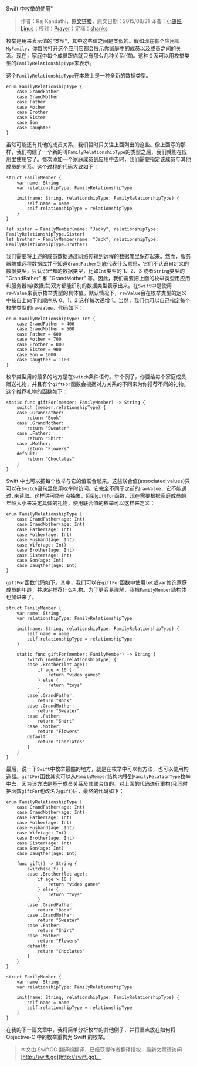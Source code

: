 Swift 中枚举的使用"

> 作者：Raj Kandathi，[原文链接](http://rajkandathi.com/understanding-enums-using-swift/)，原文日期：2015/08/31
> 译者：[小铁匠Linus](http://linusling.com)；校对：[Prayer](http://www.futantan.com)；定稿：[shanks](http://codebuild.me/)
  








枚举是用来表示值的“类型”，其中这些值之间是类似的。假如现在有个应用叫`MyFamily`，你每次打开这个应用它都会展示你家庭中的成员以及成员之间的关系。现在，家庭中每个成员跟你就只有那么几种关系(值)。这种关系可以用枚举类型的`FamilyRelationshipType`来表示。

这个`FamilyRelationshipType`在本质上是一种全新的数据类型。



    
    enum FamilyRelationshipType {
        case GrandFather
        case GrandMother
        case Father
        case Mother
        case Brother
        case Sister
        case Son
        case Daughter
    }

虽然可能还有其他的成员关系，我们暂时只关注上面列出的这些。像上面写的那样，我们构建了一个新的叫`FamilyRelationshipType`的类型之后，我们就能在应用里使用它了。每次添加一个家庭成员到应用中去时，我们需要指定该成员与其他成员的关系。这个过程的代码大致如下：

    
    struct FamilyMember {
        var name: String
        var relationshipType: FamilyRelationshipType
       
        init(name: String, relationshipType: FamilyRelationshipType) {
            self.name = name
            self.relationshipType = relationshipType
        }
    }
    
    let sister = FamilyMember(name: "Jacky", relationshipType: FamilyRelationshipType.Sister)
    let brother = FamilyMember(name: "Jack", relationshipType: FamilyRelationshipType.Brother)

我们需要将上述的成员数据通过网络传输到远程的数据库里保存起来。然而，服务器端或远程数据库并不知道`GrandFather`到底代表什么意思，它们不认识自定义的数据类型，只认识已知的数据类型，比如`Int`类型的 1、2、3 或者`String`类型的 "GrandFather" 和 "GrandMother" 等。因此，我们需要把上面的枚举类型用应用和服务器端(数据库)双方都能识别的数据类型表示出来。在`Swift`中是使用`rawValue`来表示枚举类型的具体值。默认情况下，`rawValue`会在枚举类型的定义中按自上向下的顺序从 0、1、2 这样每次递增 1。当然，我们也可以自己指定每个枚举类型的`rawValue`，代码如下：

    
    enum FamilyRelationshipType: Int {
        case GrandFather = 400
        case GrandMother = 500
        case Father = 600
        case Mother = 700
        case Brother = 800
        case Sister = 900
        case Son = 1000
        case Daugther = 1100
    }

枚举类型用的最多的地方是在`Switch`条件语句。举个例子，你要给每个家庭成员赠送礼物，并且有个`giftFor`函数会根据对方关系的不同来为你推荐不同的礼物。这个推荐礼物的函数如下：

    
    static func giftFor(member: FamilyMember) -> String {
        switch (member.relationshipType) {
        case .GrandFather:
            return "Book"
        case .GrandMother:
            return "Sweater"
        case .Father:
            return "Shirt"
        case .Mother:
            return "Flowers"
        default:
            return "Choclates"
        }
    }

Swift 中也可以把每个枚举与它的值联合起来。这些联合值(associated values)只可以在`Switch`语句里使用枚举时访问。它完全不同于之前的`rawValue`，它不能通过`.`来读取。这样讲可能有点抽象，回到`giftFor`函数，现在需要根据家庭成员的年龄大小来决定具体的礼物，使用联合值的枚举可以这样来定义：

    
    enum FamilyRelationshipType {
        case GrandFather(age: Int)
        case GrandMother(age: Int)
        case Father(age: Int)
        case Mother(age: Int)
        case Husband(age: Int)
        case Wife(age: Int)
        case Brother(age: Int)
        case Sister(age: Int)
        case Son(age: Int)
        case Daugther(age: Int)
    }

`giftFor`函数代码如下。其中，我们可以在`giftFor`函数中使用`let`或`var`修饰家庭成员的年龄，并决定推荐什么礼物。为了更容易理解，我把`FamilyMember`结构体也加进来了。

    
    struct FamilyMember {
        var name: String
        var relationshipType: FamilyRelationshipType
       
        init(name: String, relationshipType: FamilyRelationshipType) {
            self.name = name
            self.relationshipType = relationshipType
        }
       
        static func giftFor(member: FamilyMember) -> String {
            switch (member.relationshipType) {
            case .Brother(let age):
                if age > 10 {
                    return "video games"
                } else {
                    return "toys"
                }
            case .GrandFather:
                return "Book"
            case .GrandMother:
                return "Sweater"
            case .Father:
                return "Shirt"
            case .Mother:
                return "Flowers"
            default:
                return "Choclates"
            }
        }
    }

最后，说一下`Swift`中枚举最酷的地方，就是在枚举中可以有方法，也可以使用构造器。`giftFor`函数其实可以从`FamilyMember`结构内移到`FamilyRelationType`枚举中去，因为该方法是基于成员关系及其联合值的。对上面的代码进行重构(我同时把函数`giftFor`也改名为`gift`)后，最终的代码如下：

    
    enum FamilyRelationshipType {
        case GrandFather(age: Int)
        case GrandMother(age: Int)
        case Father(age: Int)
        case Mother(age: Int)
        case Husband(age: Int)
        case Wife(age: Int)
        case Brother(age: Int)
        case Sister(age: Int)
        case Son(age: Int)
        case Daugther(age: Int)
       
        func gift() -> String {
            switch(self) {
            case .Brother(let age):
                if age > 10 {
                    return "video games"
                } else {
                    return "toys"
                }
            case .GrandFather:
                return "Book"
            case .GrandMother:
                return "Sweater"
            case .Father:
                return "Shirt"
            case .Mother:
                return "Flowers"
            default:
                return "Choclates"
            }
        }
    }
    
    struct FamilyMember {
        var name: String
        var relationshipType: FamilyRelationshipType
       
        init(name: String, relationshipType: FamilyRelationshipType) {
            self.name = name
            self.relationshipType = relationshipType
        }
    }

在我的下一篇文章中，我将简单分析枚举的其他例子，并将重点放在如何将 Objective-C 中的枚举重构为 Swift 的枚举。

> 本文由 SwiftGG 翻译组翻译，已经获得作者翻译授权，最新文章请访问 [http://swift.gg](http://swift.gg)。